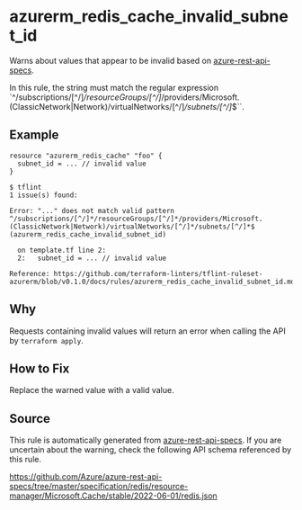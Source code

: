 <!--- This file generated by `tools/apispec-rule-gen/main.go`. DO NOT EDIT --->

# azurerm_redis_cache_invalid_subnet_id

Warns about values that appear to be invalid based on [azure-rest-api-specs](https://github.com/Azure/azure-rest-api-specs).

In this rule, the string must match the regular expression `^/subscriptions/[^/]*/resourceGroups/[^/]*/providers/Microsoft.(ClassicNetwork|Network)/virtualNetworks/[^/]*/subnets/[^/]*$``.

## Example

```hcl
resource "azurerm_redis_cache" "foo" {
  subnet_id = ... // invalid value
}
```

```
$ tflint
1 issue(s) found:

Error: "..." does not match valid pattern ^/subscriptions/[^/]*/resourceGroups/[^/]*/providers/Microsoft.(ClassicNetwork|Network)/virtualNetworks/[^/]*/subnets/[^/]*$ (azurerm_redis_cache_invalid_subnet_id)

  on template.tf line 2:
  2:   subnet_id = ... // invalid value

Reference: https://github.com/terraform-linters/tflint-ruleset-azurerm/blob/v0.1.0/docs/rules/azurerm_redis_cache_invalid_subnet_id.md

```

## Why

Requests containing invalid values will return an error when calling the API by `terraform apply`.

## How to Fix

Replace the warned value with a valid value.

## Source

This rule is automatically generated from [azure-rest-api-specs](https://github.com/Azure/azure-rest-api-specs). If you are uncertain about the warning, check the following API schema referenced by this rule.

https://github.com/Azure/azure-rest-api-specs/tree/master/specification/redis/resource-manager/Microsoft.Cache/stable/2022-06-01/redis.json
